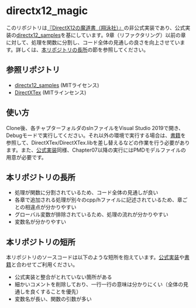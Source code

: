 # directx12_magic

このリポジトリは[『DirectX12の魔道書（翔泳社）』](https://www.shoeisha.co.jp/book/detail/9784798161938)の非公式実装であり、公式実装の[directx12_samples](https://github.com/boxerprogrammer/directx12_samples)を基にしています。9章（リファクタリング）以前の章に対して、処理を関数に分割し、コード全体の見通しの良さを向上させています。詳しくは、[本リポジトリの長所](#本リポジトリの長所)の節を参照してください。


## 参照リポジトリ

* [directx12_samples](https://github.com/boxerprogrammer/directx12_samples) (MITライセンス)
* [DirectXTex](https://github.com/microsoft/DirectXTex) (MITラインセンス)


## 使い方

Clone後、各チャプターフォルダのslnファイルをVisual Studio 2019で開き、Debugモードで実行してください。それ以外の環境で実行する場合は、[書籍](https://www.shoeisha.co.jp/book/detail/9784798161938)を参照して、DirectXTex/DirectXTex.libを差し替えるなどの作業を行う必要があります。また、[公式実装](https://github.com/boxerprogrammer/directx12_samples)同様、Chapter07以降の実行にはPMDモデルファイルの用意が必要です。

## 本リポジトリの長所

* 処理が関数に分割されているため、コード全体の見通しが良い
* 各章で追加される処理が別々のcpp/hファイルに記述されているため、章ごとの相違点が分かりやすい
* グローバル変数が排除されているため、処理の流れが分かりやすい
* 変数名が分かりやすい


## 本リポジトリの短所

本リポジトリのソースコードは以下のような短所を抱えています。[公式実装](https://github.com/boxerprogrammer/directx12_samples)や[書籍](https://www.shoeisha.co.jp/book/detail/9784798161938)と合わせてご利用ください。

* 公式実装と整合がとれていない箇所がある
* 細かいコメントを削除しており、一行一行の意味は分かりにくい（全体の見通しを良くすることを優先）
* 変数名が長い、関数の引数が多い